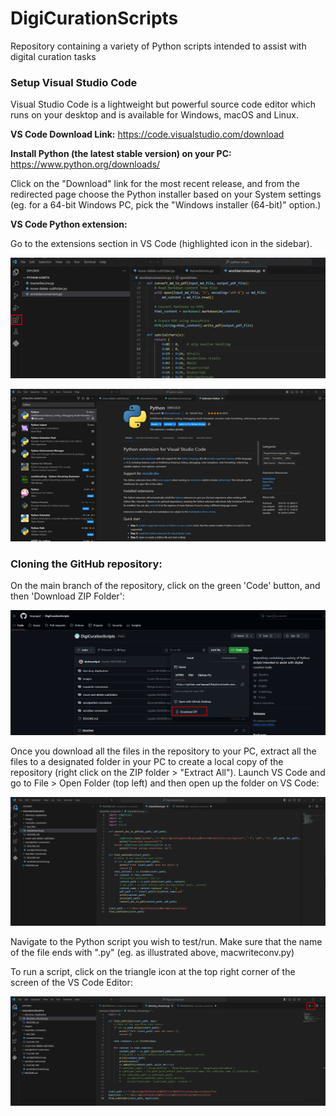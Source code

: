 # DigiCurationScripts
Repository containing a variety of Python scripts intended to assist with digital curation tasks 

### Setup Visual Studio Code

Visual Studio Code is a lightweight but powerful source code editor which runs on your desktop and is available for Windows, macOS and Linux.

**VS Code Download Link:** https://code.visualstudio.com/download

**Install Python (the latest stable version) on your PC:** https://www.python.org/downloads/

Click on the "Download" link for the most recent release, and from the redirected page choose the Python installer based on your System settings (eg. for a 64-bit Windows PC, pick the "Windows installer (64-bit)" option.)

**VS Code Python extension:**

Go to the extensions section in VS Code (highlighted icon in the sidebar).

![Image 1](images/Picture1.png)

![Image 2](images/Picture2.png)

### Cloning the GitHub repository:

On the main branch of the repository, click on the green 'Code' button, and then 'Download ZIP Folder':

![Image 3](images/DownloadRepo.png)

Once you download all the files in the repository to your PC, extract all the files to a designated folder in your PC to create a local copy of the repository (right click on the ZIP folder > "Extract All"). Launch VS Code and go to File > Open Folder (top left) and then open up the folder on VS Code:

![Image 4](images/PythonCode.png)

Navigate to the Python script you wish to test/run. Make sure that the name of the file ends with ".py" (eg. as illustrated above, macwriteconv.py)

To run a script, click on the triangle icon at the top right corner of the screen of the VS Code Editor:

![Image 5](images/RunCode.png)

